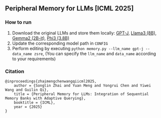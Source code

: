 ## Peripheral Memory for LLMs [ICML 2025]

### How to run
1. Download the original LLMs and store them locally: [GPT-J](https://huggingface.co/EleutherAI/gpt-j-6b), [Llama3 (8B)](https://huggingface.co/meta-llama/Meta-Llama-3-8B), [Gemma2 (2B-it)](https://huggingface.co/google/gemma-2-2b-it), [Phi3 (3.8B)](https://huggingface.co/microsoft/Phi-3-mini-4k-instruct)
2. Update the corresponding model path in `CONFIG`
3. Perform editing by executing `python memory.py --llm_name gpt-j --data_name zsre`, (You can specify the `llm_name` and `data_name` according to your requirements)

### Citation
```
@inproceedings{zhaimengchenwangqiicml2025,
    author = {Songlin Zhai and Yuan Meng and Yongrui Chen and Yiwei Wang and Guilin Qi},
    title = {Peripheral Memory for LLMs: Integration of Sequential Memory Banks with Adaptive Querying},
    booktitle = {ICML},
    year = {2025}
}
```

